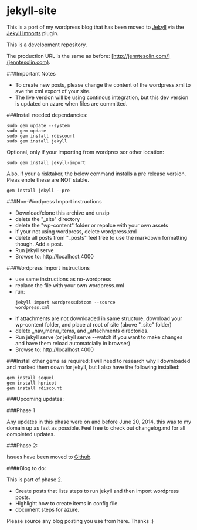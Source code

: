 jekyll-site
===========

This is a port of my wordpress blog that has been moved to [Jekyll](http://jekyllrb.com/) via the [Jekyll Imports](http://import.jekyllrb.com/) plugin.

This is a development repository.

The production URL is the same as before: [http://jenntesolin.com/](jenntesolin.com).


###Important Notes
- To create new posts, please change the content of the wordpress.xml to ave the xml export of your site.
- The live version will be using continous integration, but this dev version is updated on azure when files are committed.

###Install needed dependancies:

<pre><code>sudo gem update --system
sudo gem update
sudo gem install rdiscount
sudo gem install jekyll</code></pre>

Optional, only if your importing from wordpres sor other location:
<pre><code>sudo gem install jekyll-import</code></pre>

Also, if your a risktaker, the below command installs a pre release version. Pleas enote these are NOT stable.

<pre><code>gem install jekyll --pre</code></pre>

###Non-Wordpress Import instructions
- Download/clone this archive and unzip
- delete the "_site" directory
- delete the "wp-content" folder or repalce with your own assets
- if your not using wordpress, delete wordpress.xml
- delete all posts from "_posts" feel free to use the markdown formatting though. Add a post.
- Run jekyll serve
- Browse to: http://localhost:4000

###Wordpress Import instructions
- use same instructions as no-wordpress
-  replace the file with your own wordpress.xml
- run: <pre><code>jekyll import wordpressdotcom --source wordpress.xml</code></pre>
- if attachments are not downloaded in same structure, download your wp-content folder, and place at root of site (above "_site" folder)
- delete _nav_menu_items, and _attachments directories.
- Run jekyll serve (or jekyll serve --watch if you want to make changes and have them reload automatcially in browser)
- Browse to: http://localhost:4000

###Install other gems as required:
I will need to research why I downloaded and marked them down for jekyll, but I also have the following installed:

<pre><code>gem install sequel
gem install hpricot
gem install rdiscount
</code></pre>

###Upcoming updates:

###Phase 1

Any updates in this phase were on and before June 20, 2014, this was to my domain up as fast as possible. Feel free to check out changelog.md for all completed updates.

###Phase 2:

Issues have been moved to [Github](https://github.com/jennifert/jekyll-site/issues).

####Blog to do:

This is part of phase 2.

- Create posts that lists steps to run jekyll and then import wordpress posts.
- Highlight how to create items in config file.
- document steps for azure.


Please source any blog posting you use from here. Thanks :)